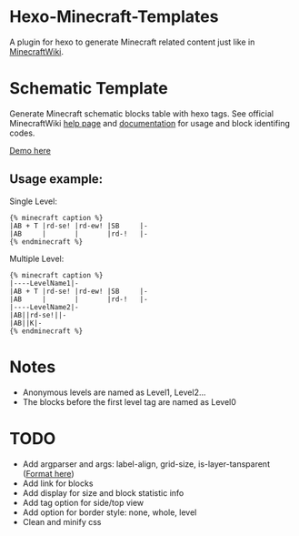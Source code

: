 # Hexo-Minecraft-Templates
A plugin for hexo to generate Minecraft related content just like in [MinecraftWiki](https://minecraft.gamepedia.com/).

# Schematic Template
Generate Minecraft schematic blocks table with hexo tags. See official MinecraftWiki [help page](https://minecraft.gamepedia.com/Help:Schematic) and [documentation](https://minecraft.gamepedia.com/Template:Schematic) for usage and block identifing codes.

[Demo here](https://zyxin.xyz/blog/2017-08/MCTowerWheat/)

## Usage example:
Single Level:
```
{% minecraft caption %}
|AB + T |rd-se! |rd-ew! |SB     |-
|AB     |       |       |rd-!   |-
{% endminecraft %}
```

Multiple Level:
```
{% minecraft caption %}
|----LevelName1|-
|AB + T |rd-se! |rd-ew! |SB     |-
|AB     |       |       |rd-!   |-
|----LevelName2|-
|AB||rd-se!||-
|AB||K|-
{% endminecraft %}
```

# Notes
- Anonymous levels are named as Level1, Level2...
- The blocks before the first level tag are named as Level0

# TODO
- Add argparser and args: label-align, grid-size, is-layer-tansparent ([Format here](https://hexo.io/zh-cn/docs/tag-plugins.html))
- Add link for blocks
- Add display for size and block statistic info
- Add tag option for side/top view
- Add option for border style: none, whole, level
- Clean and minify css
